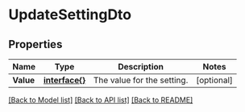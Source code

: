 # UpdateSettingDto

## Properties

Name | Type | Description | Notes
------------ | ------------- | ------------- | -------------
**Value** | [**interface{}**](.md) | The value for the setting. | [optional] 

[[Back to Model list]](../README.md#documentation-for-models) [[Back to API list]](../README.md#documentation-for-api-endpoints) [[Back to README]](../README.md)


